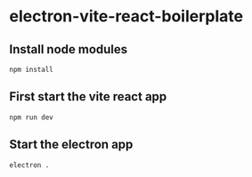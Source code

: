 # electron-vite-react-boilerplate

## Install node modules
```npm install```

## First start the vite react app
```npm run dev```

## Start the electron app
```electron .```
